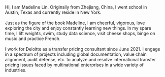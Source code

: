 Hi, I am Madeline Lin. Originally from Zhejiang, China, I went school in Austin, Texas and currently reside in New York. <br>\
Just as the figure of the book Madeline, I am cheerful, vigorous, love exploring the city and enjoy constantly learning new things. In my spare time, I lift weights, swim, study data science, visit cheese shops, binge on music and practice French. <br>\
I work for Deloitte as a transfer pricing consultant since June 2021. I engage in a spectrum of projects including global documentation, value chain alignment, audit defense, etc. to analyze and resolve international transfer pricing issues faced by multinational enterprises in a wide variety of industries.<br>

